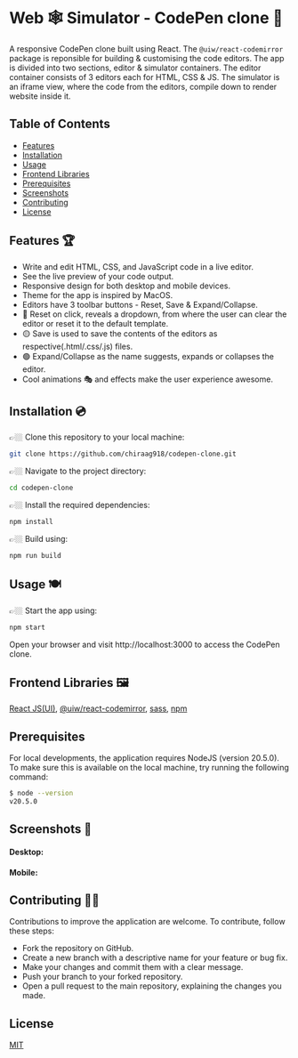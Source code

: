 # Web 🕸️ Simulator - CodePen clone 🧬

A responsive CodePen clone built using React. The `@uiw/react-codemirror` package is reponsible for building & customising the code editors. The app is divided into two sections, editor & simulator containers. The editor container consists of 3 editors each for HTML, CSS & JS. The simulator is an iframe view, where the code from the editors, compile down to render website inside it.

## Table of Contents

- [Features](#features)
- [Installation](#installation)
- [Usage](#usage)
- [Frontend Libraries](#libraries)
- [Prerequisites](#prerequesites)
- [Screenshots](#screenshots)
- [Contributing](#contributing)
- [License](#license)

<a name="features"></a>

## Features 🏆

- Write and edit HTML, CSS, and JavaScript code in a live editor.
- See the live preview of your code output.
- Responsive design for both desktop and mobile devices.
- Theme for the app is inspired by MacOS.
- Editors have 3 toolbar buttons - Reset, Save & Expand/Collapse.
- 🔴 Reset on click, reveals a dropdown, from where the user can clear the editor or reset it to the default template.
- 🟡 Save is used to save the contents of the editors as respective(.html/.css/.js) files.
- 🟢 Expand/Collapse as the name suggests, expands or collapses the editor.
- Cool animations 🎭 and effects make the user experience awesome.

<a name="installation"></a>

## Installation 💿

👉🏼 Clone this repository to your local machine:

```bash
git clone https://github.com/chiraag918/codepen-clone.git
```

👉🏼 Navigate to the project directory:

```bash
cd codepen-clone
```

👉🏼 Install the required dependencies:

```bash
npm install
```

👉🏼 Build using:

```bash
npm run build
```

<a name="usage"></a>

## Usage 🍽️

👉🏼 Start the app using:

```bash
npm start
```

Open your browser and visit http://localhost:3000 to access the CodePen clone.

<a name="libraries"></a>

## Frontend Libraries 🖼️

[React JS(UI)](https://reactjs.org/docs/getting-started.html),
[@uiw/react-codemirror](https://www.npmjs.com/package/@uiw/react-codemirror),
[sass](https://sass-lang.com/documentation/),
[npm](https://www.npmjs.com/)

<a name="prerequesites"></a>

## Prerequisites

For local developments, the application requires NodeJS (version 20.5.0). To make sure this is available on the local machine, try running the following command:

```bash
$ node --version
v20.5.0
```

<a name="screenshots"></a>

## Screenshots 📸

#### Desktop:

#### Mobile:

<a name="contributing"></a>

## Contributing 🙏🏼

Contributions to improve the application are welcome. To contribute, follow these steps:

- Fork the repository on GitHub.
- Create a new branch with a descriptive name for your feature or bug fix.
- Make your changes and commit them with a clear message.
- Push your branch to your forked repository.
- Open a pull request to the main repository, explaining the changes you made.

<a name="license"></a>

## License

[MIT](https://choosealicense.com/licenses/mit/)
